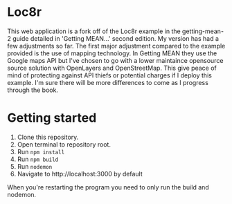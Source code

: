 # Loc8r

This web application is a fork off of the Loc8r example in the getting-mean-2 guide detailed in 'Getting MEAN...' second edition. My version has had a few adjustments so far.
The first major adjustment compared to the example provided is the use of mapping technology. In Getting MEAN they use the Google maps API but I've chosen to go with a lower
maintaince opensource source solution with OpenLayers and OpenStreetMap. This give peace of mind of protecting against API thiefs or potential charges if I deploy this example.
I'm sure there will be more differences to come as I progress through the book.

# Getting started
1) Clone this repository.
2) Open terminal to repository root.
3) Run `npm install`
4) Run `npm build`
5) Run `nodemon`
6) Navigate to http://localhost:3000 by default

When you're restarting the program you need to only run the build and nodemon.
